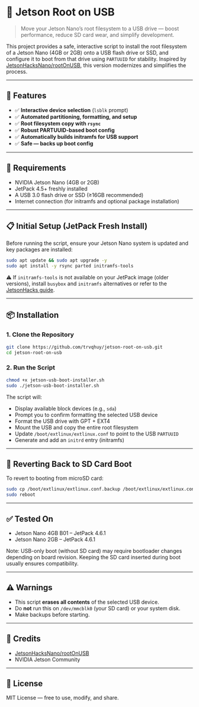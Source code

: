 # 🔌 Jetson Root on USB

> Move your Jetson Nano’s root filesystem to a USB drive — boost performance, reduce SD card wear, and simplify development.

This project provides a safe, interactive script to install the root filesystem of a Jetson Nano (4GB or 2GB) onto a USB flash drive or SSD, and configure it to boot from that drive using `PARTUUID` for stability. Inspired by [JetsonHacksNano/rootOnUSB](https://github.com/JetsonHacksNano/rootOnUSB), this version modernizes and simplifies the process.

---

## 🚀 Features

- ✅ **Interactive device selection** (`lsblk` prompt)
- ✅ **Automated partitioning, formatting, and setup**
- ✅ **Root filesystem copy with `rsync`**
- ✅ **Robust PARTUUID-based boot config**
- ✅ **Automatically builds initramfs for USB support**
- ✅ **Safe — backs up boot config**

---

## 🧰 Requirements

- NVIDIA Jetson Nano (4GB or 2GB)
- JetPack 4.5+ freshly installed
- A USB 3.0 flash drive or SSD (≥16GB recommended)
- Internet connection (for initramfs and optional package installation)

---

## 📋 Initial Setup (JetPack Fresh Install)

Before running the script, ensure your Jetson Nano system is updated and key packages are installed:

```bash
sudo apt update && sudo apt upgrade -y
sudo apt install -y rsync parted initramfs-tools
```

⚠️ If `initramfs-tools` is not available on your JetPack image (older versions), install `busybox` and `initramfs` alternatives or refer to the [JetsonHacks guide](https://jetsonhacks.com/2021/03/10/jetson-nano-boot-from-usb/).

---

## 📦 Installation

### 1. Clone the Repository

```bash
git clone https://github.com/trvqhuy/jetson-root-on-usb.git
cd jetson-root-on-usb
```

### 2. Run the Script

```bash
chmod +x jetson-usb-boot-installer.sh
sudo ./jetson-usb-boot-installer.sh
```

The script will:

- Display available block devices (e.g., `sda`)
- Prompt you to confirm formatting the selected USB device
- Format the USB drive with GPT + EXT4
- Mount the USB and copy the entire root filesystem
- Update `/boot/extlinux/extlinux.conf` to point to the USB `PARTUUID`
- Generate and add an `initrd` entry (initramfs)

---

## 🔄 Reverting Back to SD Card Boot

To revert to booting from microSD card:

```bash
sudo cp /boot/extlinux/extlinux.conf.backup /boot/extlinux/extlinux.conf
sudo reboot
```

---

## ✅ Tested On

- Jetson Nano 4GB B01 – JetPack 4.6.1
- Jetson Nano 2GB – JetPack 4.6.1

Note: USB-only boot (without SD card) may require bootloader changes depending on board revision. Keeping the SD card inserted during boot usually ensures compatibility.

---

## ⚠️ Warnings

- This script **erases all contents** of the selected USB device.
- Do **not** run this on `/dev/mmcblk0` (your SD card) or your system disk.
- Make backups before starting.

---

## 🙌 Credits

- [JetsonHacksNano/rootOnUSB](https://github.com/JetsonHacksNano/rootOnUSB)
- NVIDIA Jetson Community

---

## 📜 License

MIT License — free to use, modify, and share.
